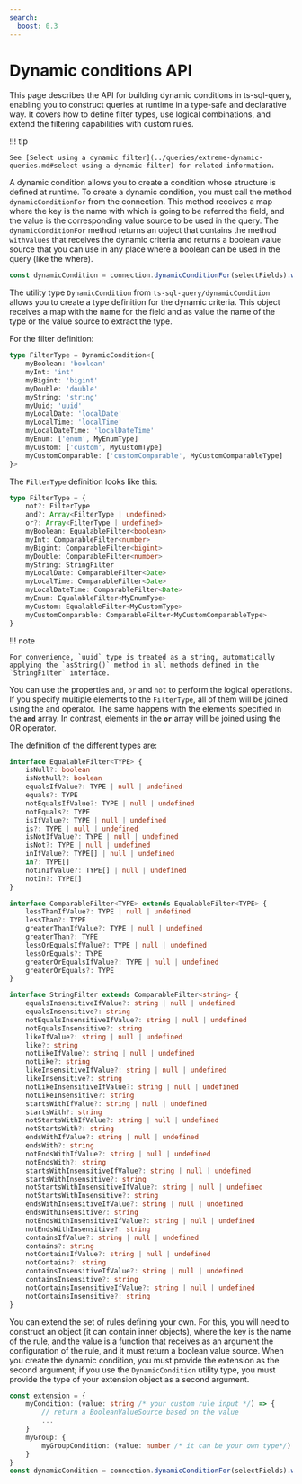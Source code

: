 ```yaml
---
search:
  boost: 0.3
---
```

# Dynamic conditions API

This page describes the API for building dynamic conditions in ts-sql-query, enabling you to construct queries at runtime in a type-safe and declarative way. It covers how to define filter types, use logical combinations, and extend the filtering capabilities with custom rules.

!!! tip

    See [Select using a dynamic filter](../queries/extreme-dynamic-queries.md#select-using-a-dynamic-filter) for related information.

A dynamic condition allows you to create a condition whose structure is defined at runtime. To create a dynamic condition, you must call the method `dynamicConditionFor` from the connection. This method receives a map where the key is the name with which is going to be referred the field, and the value is the corresponding value source to be used in the query. The `dynamicConditionFor` method returns an object that contains the method `withValues` that receives the dynamic criteria and returns a boolean value source that you can use in any place where a boolean can be used in the query (like the where).

```ts
const dynamicCondition = connection.dynamicConditionFor(selectFields).withValues(filter)
```

The utility type `DynamicCondition` from `ts-sql-query/dynamicCondition` allows you to create a type definition for the dynamic criteria. This object receives a map with the name for the field and as value the name of the type or the value source to extract the type.

For the filter definition:

```ts
type FilterType = DynamicCondition<{
    myBoolean: 'boolean'
    myInt: 'int'
    myBigint: 'bigint'
    myDouble: 'double'
    myString: 'string'
    myUuid: 'uuid'
    myLocalDate: 'localDate'
    myLocalTime: 'localTime'
    myLocalDateTime: 'localDateTime'
    myEnum: ['enum', MyEnumType]
    myCustom: ['custom', MyCustomType]
    myCustomComparable: ['customComparable', MyCustomComparableType]
}>
```

The `FilterType` definition looks like this:

```ts
type FilterType = {
    not?: FilterType
    and?: Array<FilterType | undefined>
    or?: Array<FilterType | undefined>
    myBoolean: EqualableFilter<boolean>
    myInt: ComparableFilter<number>
    myBigint: ComparableFilter<bigint>
    myDouble: ComparableFilter<number>
    myString: StringFilter
    myLocalDate: ComparableFilter<Date>
    myLocalTime: ComparableFilter<Date>
    myLocalDateTime: ComparableFilter<Date>
    myEnum: EqualableFilter<MyEnumType>
    myCustom: EqualableFilter<MyCustomType>
    myCustomComparable: ComparableFilter<MyCustomComparableType>
}
```

!!! note

    For convenience, `uuid` type is treated as a string, automatically applying the `asString()` method in all methods defined in the `StringFilter` interface.

You can use the properties `and`, `or` and `not` to perform the logical operations. If you specify multiple elements to the `FilterType`, all of them will be joined using the and operator. The same happens with the elements specified in the **`and`** array. In contrast, elements in the **`or`** array will be joined using the OR operator.

The definition of the different types are:

```ts
interface EqualableFilter<TYPE> {
    isNull?: boolean
    isNotNull?: boolean
    equalsIfValue?: TYPE | null | undefined
    equals?: TYPE
    notEqualsIfValue?: TYPE | null | undefined
    notEquals?: TYPE
    isIfValue?: TYPE | null | undefined
    is?: TYPE | null | undefined
    isNotIfValue?: TYPE | null | undefined
    isNot?: TYPE | null | undefined
    inIfValue?: TYPE[] | null | undefined
    in?: TYPE[]
    notInIfValue?: TYPE[] | null | undefined
    notIn?: TYPE[]
}
```

```ts
interface ComparableFilter<TYPE> extends EqualableFilter<TYPE> {
    lessThanIfValue?: TYPE | null | undefined
    lessThan?: TYPE
    greaterThanIfValue?: TYPE | null | undefined
    greaterThan?: TYPE
    lessOrEqualsIfValue?: TYPE | null | undefined
    lessOrEquals?: TYPE
    greaterOrEqualsIfValue?: TYPE | null | undefined
    greaterOrEquals?: TYPE
}
```

```ts
interface StringFilter extends ComparableFilter<string> {
    equalsInsensitiveIfValue?: string | null | undefined
    equalsInsensitive?: string
    notEqualsInsensitiveIfValue?: string | null | undefined
    notEqualsInsensitive?: string
    likeIfValue?: string | null | undefined
    like?: string
    notLikeIfValue?: string | null | undefined
    notLike?: string
    likeInsensitiveIfValue?: string | null | undefined
    likeInsensitive?: string
    notLikeInsensitiveIfValue?: string | null | undefined
    notLikeInsensitive?: string
    startsWithIfValue?: string | null | undefined
    startsWith?: string
    notStartsWithIfValue?: string | null | undefined
    notStartsWith?: string
    endsWithIfValue?: string | null | undefined
    endsWith?: string
    notEndsWithIfValue?: string | null | undefined
    notEndsWith?: string
    startsWithInsensitiveIfValue?: string | null | undefined
    startsWithInsensitive?: string
    notStartsWithInsensitiveIfValue?: string | null | undefined
    notStartsWithInsensitive?: string
    endsWithInsensitiveIfValue?: string | null | undefined
    endsWithInsensitive?: string
    notEndsWithInsensitiveIfValue?: string | null | undefined
    notEndsWithInsensitive?: string
    containsIfValue?: string | null | undefined
    contains?: string
    notContainsIfValue?: string | null | undefined
    notContains?: string
    containsInsensitiveIfValue?: string | null | undefined
    containsInsensitive?: string
    notContainsInsensitiveIfValue?: string | null | undefined
    notContainsInsensitive?: string
}
```

You can extend the set of rules defining your own. For this, you will need to construct an object (it can contain inner objects), where the key is the name of the rule, and the value is a function that receives as an argument the configuration of the rule, and it must return a boolean value source. When you create the dynamic condition, you must provide the extension as the second argument; if you use the `DynamicCondition` utility type, you must provide the type of your extension object as a second argument.

```ts
const extension = {
    myCondition: (value: string /* your custom rule input */) => {
        // return a BooleanValueSource based on the value
        ...
    }
    myGroup: {
        myGroupCondition: (value: number /* it can be your own type*/) => { ... }
    }
}
const dynamicCondition = connection.dynamicConditionFor(selectFields).withValues(filter, extension)
```
